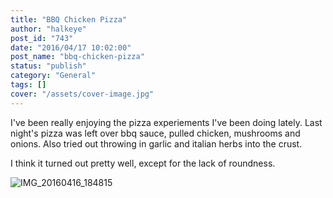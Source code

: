 ```yaml
---
title: "BBQ Chicken Pizza"
author: "halkeye"
post_id: "743"
date: "2016/04/17 10:02:00"
post_name: "bbq-chicken-pizza"
status: "publish"
category: "General"
tags: []
cover: "/assets/cover-image.jpg"
---
```


I've been really enjoying the pizza experiements I've been doing lately. Last night's pizza was left over bbq sauce, pulled chicken, mushrooms and onions. Also tried out throwing in garlic and italian herbs into the crust.

I think it turned out pretty well, except for the lack of roundness.

![IMG_20160416_184815](https://farm2.staticflickr.com/1480/25868943363_6d39a92090_z.jpg)

